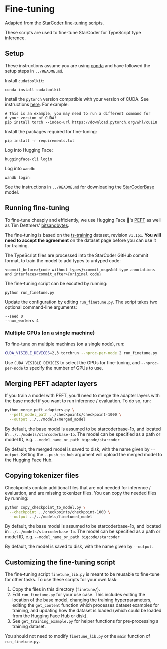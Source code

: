 # Fine-tuning

Adapted from the [StarCoder fine-tuning
scripts](https://github.com/bigcode-project/starcoder/tree/main/finetune).

These scripts are used to fine-tune StarCoder for TypeScript type inference.

## Setup

These instructions assume you are using [conda](https://docs.conda.io/en/latest/)
and have followed the setup steps in `../README.md`.

Install `cudatoolkit`:

    conda install cudatoolkit

Install the `pytorch` version compatible with your version of CUDA. See
instructions [here](https://pytorch.org/get-started/locally/). For example:

    # This is an example, you may need to run a different command for
    # your version of CUDA!
    pip install torch --index-url https://download.pytorch.org/whl/cu118

Install the packages required for fine-tuning:

    pip install -r requirements.txt

Log into Hugging Face:

    huggingface-cli login

Log into `wandb`:

    wandb login

See the instructions in `../README.md` for downloading the
[StarCoderBase](https://huggingface.co/bigcode/starcoder) model.

## Running fine-tuning

To fine-tune cheaply and efficiently, we use Hugging Face 🤗's
[PEFT](https://github.com/huggingface/peft) as well as Tim Dettmers'
[bitsandbytes](https://github.com/TimDettmers/bitsandbytes).

The fine-tuning is based on the
[ts-training](https://huggingface.co/datasets/nuprl/ts-training) dataset,
revision `v1.1p1`. **You will need to accept the agreement** on the dataset
page before you can use it for training.

The TypeScript files are processed into the StarCoder GitHub
commit format, to train the model to add types to untyped code:

    <commit_before>{code without types}<commit_msg>Add type annotations and interfaces<commit_after>{original code}

The fine-tuning script can be excuted by running:

```bash
python run_finetune.py
```

Update the configuration by editing `run_finetune.py`. The script takes two
optional command-line arguments:

    --seed 0
    --num_workers 4

### Multiple GPUs (on a single machine)

To fine-tune on multiple machines (on a single node), run:

```bash
CUDA_VISIBLE_DEVICES=2,3 torchrun --nproc-per-node 2 run_finetune.py
```

Use `CUDA_VISIBLE_DEVICES` to select the GPUs for fine-tuning, and
`--nproc-per-node` to specify the number of GPUs to use.

## Merging PEFT adapter layers

If you train a model with PEFT, you'll need to merge the adapter layers with
the base model if you want to run inference / evaluation. To do so, run:

```bash
python merge_peft_adapters.py \
  --peft_model_path ../checkpoints/checkpoint-1000 \
  --output ../../models/merged_model
```

By default, the base model is assumed to be starcoderbase-1b, and located in
`../../models/starcoderbase-1b`. The model can be specified as a path or model
ID, e.g. `--model_name_or_path bigcode/starcoder`

By default, the merged model is saved to disk, with the name given by
`--output`. Setting the `--push_to_hub` argument will upload the merged model
to the Hugging Face Hub.

## Copying tokenizer files

Checkpoints contain additional files that are not needed for
inference / evaluation, and are missing tokenizer files. You can copy the needed
files by running:

```bash
python copy_checkpoint_to_model.py \
  --checkpoint ../checkpoints/checkpoint-1000 \
  --output ../../models/finetuned_model
```

By default, the base model is assumed to be starcoderbase-1b, and located in
`../../models/starcoderbase-1b`. The model can be specified as a path or model
ID, e.g. `--model_name_or_path bigcode/starcoder`

By default, the model is saved to disk, with the name given by `--output`.

## Customizing the fine-tuning script

The fine-tuning script `finetune_lib.py` is meant to be reusable to fine-tune
for other tasks. To use these scripts for your own task:

  1. Copy the files in this directory (`finetune/`).
  2. Edit `run_finetune.py` for your use case. This includes editing the
     location of the base model, changing the training hyperparameters,
     editing the `get_content` function which processes dataset examples for
     training, and updating how the dataset is loaded (which could be loaded
     from the Hugging Face Hub or disk).
  3. See `get_training_example.py` for helper functions for pre-processing a
     training dataset.

You should not need to modify `finetune_lib.py` or the `main` function of
`run_finetune.py`.
